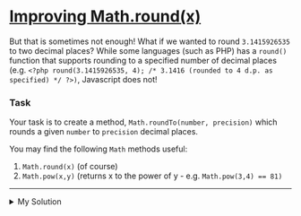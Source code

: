 # [Improving Math.round(x)](https://www.codewars.com/kata/56be025f9347a066c7000e4f)

But that is sometimes not enough! What if we wanted to round `3.1415926535` to two decimal places? While some languages (such as PHP) has a `round()` function that supports rounding to a specified number of decimal places (e.g. `<?php round(3.1415926535, 4); /* 3.1416 (rounded to 4 d.p. as specified) */ ?>)`, Javascript does not!

### Task

Your task is to create a method, `Math.roundTo(number, precision)` which rounds a given `number` to `precision` decimal places.

You may find the following `Math` methods useful:

1. `Math.round(x)` (of course)
2. `Math.pow(x,y)` (returns x to the power of y - e.g. `Math.pow(3,4) == 81)`

---

<details><summary>My Solution</summary>

```js
Math.roundTo = function (number, precision) {
  return this.round(number * 10 ** precision) / 10 ** precision
}
```

</details>
